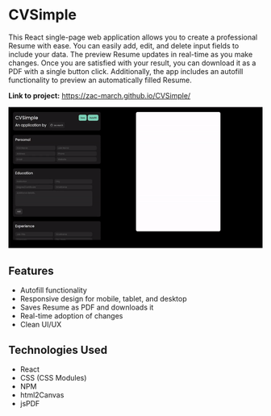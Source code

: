 # CVSimple

This React single-page web application allows you to create a professional Resume with ease. You can easily add, edit, and delete input fields to include your data. The preview Resume updates in real-time as you make changes. Once you are satisfied with your result, you can download it as a PDF with a single button click. Additionally, the app includes an autofill functionality to preview an automatically filled Resume.

**Link to project:** https://zac-march.github.io/CVSimple/

![demo](https://github.com/zac-march/CVSimple/blob/main/demo/demo.gif)

## Features

- Autofill functionality
- Responsive design for mobile, tablet, and desktop
- Saves Resume as PDF and downloads it
- Real-time adoption of changes
- Clean UI/UX

## Technologies Used

- React
- CSS (CSS Modules)
- NPM
- html2Canvas
- jsPDF
